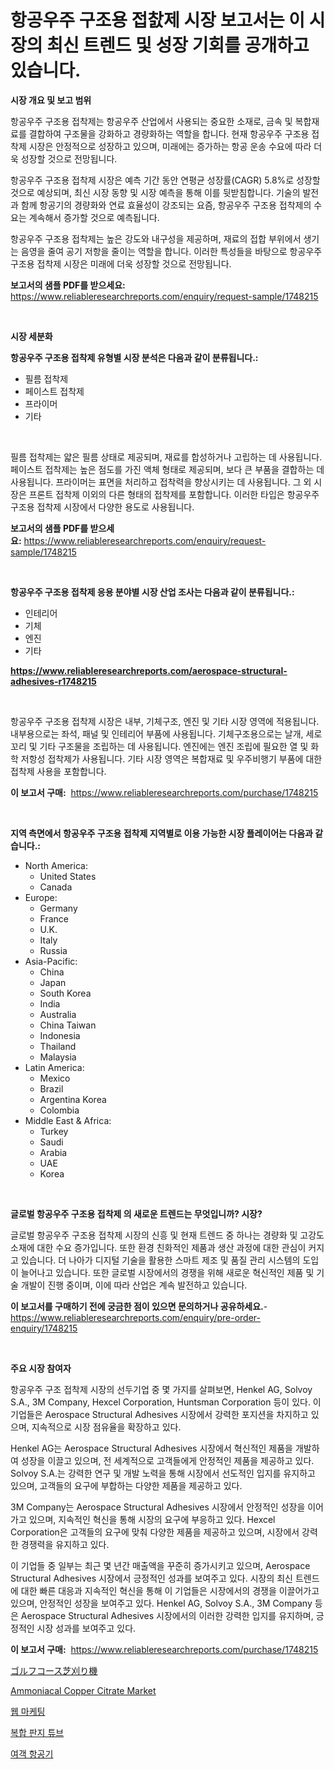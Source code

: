 <p><h1>항공우주 구조용 접찴제 시장 보고서는 이 시장의 최신 트렌드 및 성장 기회를 공개하고 있습니다.</h1></p><p><strong>시장 개요 및 보고 범위</strong></p>
<p><p>항공우주 구조용 접착제는 항공우주 산업에서 사용되는 중요한 소재로, 금속 및 복합재료를 결합하여 구조물을 강화하고 경량화하는 역할을 합니다. 현재 항공우주 구조용 접착제 시장은 안정적으로 성장하고 있으며, 미래에는 증가하는 항공 운송 수요에 따라 더욱 성장할 것으로 전망됩니다. </p><p>항공우주 구조용 접착제 시장은 예측 기간 동안 연평균 성장률(CAGR) 5.8%로 성장할 것으로 예상되며, 최신 시장 동향 및 시장 예측을 통해 이를 뒷받침합니다. 기술의 발전과 함께 항공기의 경량화와 연료 효율성이 강조되는 요즘, 항공우주 구조용 접착제의 수요는 계속해서 증가할 것으로 예측됩니다.</p><p>항공우주 구조용 접착제는 높은 강도와 내구성을 제공하며, 재료의 접합 부위에서 생기는 음영을 줄여 공기 저항을 줄이는 역할을 합니다. 이러한 특성들을 바탕으로 항공우주 구조용 접착제 시장은 미래에 더욱 성장할 것으로 전망됩니다.</p></p>
<p><strong>보고서의 샘플 PDF를 받으세요:</strong> <a href="https://www.reliableresearchreports.com/enquiry/request-sample/1748215">https://www.reliableresearchreports.com/enquiry/request-sample/1748215</a></p>
<p>&nbsp;</p>
<p><strong>시장 세분화</strong></p>
<p><strong>항공우주 구조용 접착제 유형별 시장 분석은 다음과 같이 분류됩니다.:</strong></p>
<p><ul><li>필름 접착제</li><li>페이스트 접착제</li><li>프라이머</li><li>기타</li></ul></p>
<p>&nbsp;</p>
<p><p>필름 접착제는 얇은 필름 상태로 제공되며, 재료를 합성하거나 고립하는 데 사용됩니다. 페이스트 접착제는 높은 점도를 가진 액체 형태로 제공되며, 보다 큰 부품을 결합하는 데 사용됩니다. 프라이머는 표면을 처리하고 접착력을 향상시키는 데 사용됩니다. 그 외 시장은 프론트 접착제 이외의 다른 형태의 접착제를 포함합니다. 이러한 타입은 항공우주 구조용 접착제 시장에서 다양한 용도로 사용됩니다.</p></p>
<p><strong>보고서의 샘플 PDF를 받으세요:</strong>&nbsp;<a href="https://www.reliableresearchreports.com/enquiry/request-sample/1748215">https://www.reliableresearchreports.com/enquiry/request-sample/1748215</a></p>
<p>&nbsp;</p>
<p><strong> 항공우주 구조용 접착제 응용 분야별 시장 산업 조사는 다음과 같이 분류됩니다.:</strong></p>
<p><ul><li>인테리어</li><li>기체</li><li>엔진</li><li>기타</li></ul></p>
<p><strong><a href="https://www.reliableresearchreports.com/aerospace-structural-adhesives-r1748215">https://www.reliableresearchreports.com/aerospace-structural-adhesives-r1748215</a></strong></p>
<p>&nbsp;</p>
<p><p>항공우주 구조용 접착제 시장은 내부, 기체구조, 엔진 및 기타 시장 영역에 적용됩니다. 내부용으로는 좌석, 패널 및 인테리어 부품에 사용됩니다. 기체구조용으로는 날개, 세로꼬리 및 기타 구조물을 조립하는 데 사용됩니다. 엔진에는 엔진 조립에 필요한 열 및 화학 저항성 접착제가 사용됩니다. 기타 시장 영역은 복합재료 및 우주비행기 부품에 대한 접착제 사용을 포함합니다.</p></p>
<p><strong>이 보고서 구매:</strong>&nbsp; <a href="https://www.reliableresearchreports.com/purchase/1748215">https://www.reliableresearchreports.com/purchase/1748215</a></p>
<p>&nbsp;</p>
<p><strong>지역 측면에서 항공우주 구조용 접착제 지역별로 이용 가능한 시장 플레이어는 다음과 같습니다.:</strong></p>
<p><ul>
    <li>
        North America:
        <ul>
            <li>United States</li>
            <li>Canada</li>
        </ul>
    </li>
    <li>
        Europe:
        <ul>
            <li>Germany</li>
            <li>France</li>
            <li>U.K.</li>
            <li>Italy</li>
            <li>Russia</li>
        </ul>
    </li>
    <li>
        Asia-Pacific:
        <ul>
            <li>China</li>
            <li>Japan</li>
            <li>South Korea</li>
            <li>India</li>
            <li>Australia</li>
            <li>China Taiwan</li>
            <li>Indonesia</li>
            <li>Thailand</li>
            <li>Malaysia</li>
        </ul>
    </li>
    <li>
        Latin America:
        <ul>
            <li>Mexico</li>
            <li>Brazil</li>
            <li>Argentina Korea</li>
            <li>Colombia</li>
        </ul>
    </li>
    <li>
        Middle East & Africa:
        <ul>
            <li>Turkey</li>
            <li>Saudi</li>
            <li>Arabia</li>
            <li>UAE</li>
            <li>Korea</li>
        </ul>
    </li>
    </ul></p>
<p>&nbsp;</p>
<p><strong>글로벌 항공우주 구조용 접착제 의 새로운 트렌드는 무엇입니까? 시장?</strong></p>
<p><p>글로벌 항공우주 구조용 접착제 시장의 신흥 및 현재 트렌드 중 하나는 경량화 및 고강도 소재에 대한 수요 증가입니다. 또한 환경 친화적인 제품과 생산 과정에 대한 관심이 커지고 있습니다. 더 나아가 디지털 기술을 활용한 스마트 제조 및 품질 관리 시스템의 도입이 늘어나고 있습니다. 또한 글로벌 시장에서의 경쟁을 위해 새로운 혁신적인 제품 및 기술 개발이 진행 중이며, 이에 따라 산업은 계속 발전하고 있습니다.</p></p>
<p><strong>이 보고서를 구매하기 전에 궁금한 점이 있으면 문의하거나 공유하세요.</strong>- <a href="https://www.reliableresearchreports.com/enquiry/pre-order-enquiry/1748215">https://www.reliableresearchreports.com/enquiry/pre-order-enquiry/1748215</a></p>
<p>&nbsp;</p>
<p><strong>주요 시장 참여자</strong></p>
<p><p>항공우주 구조 접착제 시장의 선두기업 중 몇 가지를 살펴보면, Henkel AG, Solvoy S.A., 3M Company, Hexcel Corporation, Huntsman Corporation 등이 있다. 이 기업들은 Aerospace Structural Adhesives 시장에서 강력한 포지션을 차지하고 있으며, 지속적으로 시장 점유율을 확장하고 있다.</p><p>Henkel AG는 Aerospace Structural Adhesives 시장에서 혁신적인 제품을 개발하여 성장을 이끌고 있으며, 전 세계적으로 고객들에게 안정적인 제품을 제공하고 있다. Solvoy S.A.는 강력한 연구 및 개발 노력을 통해 시장에서 선도적인 입지를 유지하고 있으며, 고객들의 요구에 부합하는 다양한 제품을 제공하고 있다.</p><p>3M Company는 Aerospace Structural Adhesives 시장에서 안정적인 성장을 이어가고 있으며, 지속적인 혁신을 통해 시장의 요구에 부응하고 있다. Hexcel Corporation은 고객들의 요구에 맞춰 다양한 제품을 제공하고 있으며, 시장에서 강력한 경쟁력을 유지하고 있다.</p><p>이 기업들 중 일부는 최근 몇 년간 매출액을 꾸준히 증가시키고 있으며, Aerospace Structural Adhesives 시장에서 긍정적인 성과를 보여주고 있다. 시장의 최신 트렌드에 대한 빠른 대응과 지속적인 혁신을 통해 이 기업들은 시장에서의 경쟁을 이끌어가고 있으며, 안정적인 성장을 보여주고 있다. Henkel AG, Solvoy S.A., 3M Company 등은 Aerospace Structural Adhesives 시장에서의 이러한 강력한 입지를 유지하며, 긍정적인 시장 성과를 보여주고 있다.</p></p>
<p><strong>이 보고서 구매:</strong>&nbsp;&nbsp;<a href="https://www.reliableresearchreports.com/purchase/1748215">https://www.reliableresearchreports.com/purchase/1748215</a></p>
<p><p><a href="https://medium.com/@kelscdowell78456/%E3%82%B4%E3%83%AB%E3%83%95%E3%82%B3%E3%83%BC%E3%82%B9%E3%81%AE%E8%8A%9D%E5%88%88%E3%82%8A%E6%A9%9F%E5%B8%82%E5%A0%B4-%E3%82%BF%E3%82%A4%E3%83%97-%E3%82%A2%E3%83%97%E3%83%AA%E3%82%B1%E3%83%BC%E3%82%B7%E3%83%A7%E3%83%B3-%E5%9C%B0%E7%90%86%E3%81%AB%E3%82%88%E3%82%8B%E5%8C%85%E6%8B%AC%E7%9A%84%E3%81%AA%E8%A9%95%E4%BE%A1-168f2f019063">ゴルフコース芝刈り機</a></p><p><a href="https://issuu.com/reportprime-2/docs/ammoniacal-copper-citrate-market-size-2030.pptx">Ammoniacal Copper Citrate Market</a></p><p><a href="https://github.com/JackieFauhey9089475/Market-Research-Report-List-1/blob/main/733594246350.md">웹 마케팅</a></p><p><a href="https://medium.com/@cierrahayes645/%EB%B3%B5%ED%95%A9-%EC%A2%85%EC%9D%B4%EA%B4%80-%ED%8A%9C%EB%B8%8C-%EC%8B%9C%EC%9E%A5%EC%9D%80-%EC%8B%9C%EC%9E%A5-%EC%A0%90%EC%9C%A0%EC%9C%A8-%EC%8B%9C%EC%9E%A5-%EB%8F%99%ED%96%A5-%EB%B0%8F-%EC%8B%9C%EC%9E%A5-%EC%84%B1%EC%9E%A5%EC%97%90-%EB%8C%80%ED%95%9C-%EC%A0%95%EB%B3%B4%EB%A5%BC-%EC%A0%9C%EA%B3%B5%ED%95%A9%EB%8B%88%EB%8B%A4-5862fafcf916">복합 판지 튜브</a></p><p><a href="https://github.com/Howaoole34545/Market-Research-Report-List-1/blob/main/942153746349.md">여객 항공기</a></p></p>